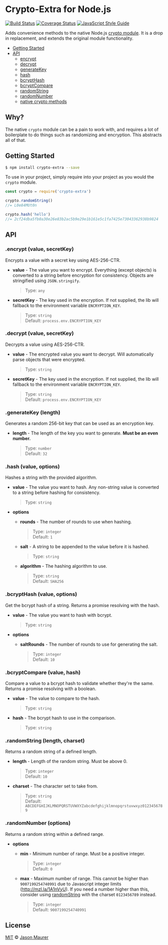 # Crypto-Extra for Node.js

[![Build Status](https://travis-ci.org/jsonmaur/node-crypto-extra.svg?branch=master)](https://travis-ci.org/jsonmaur/node-crypto-extra)
[![Coverage Status](https://coveralls.io/repos/github/jsonmaur/node-crypto-extra/badge.svg?branch=master)](https://coveralls.io/github/jsonmaur/node-crypto-extra?branch=master)
[![JavaScript Style Guide](https://img.shields.io/badge/code%20style-standard-brightgreen.svg)](http://standardjs.com/)

Adds convenience methods to the native Node.js [crypto module](https://nodejs.org/api/crypto.html). It is a drop in replacement, and extends the original module functionality.

- [Getting Started](#getting-started)
- [API](#api)
  - [encrypt](#api-encrypt)
  - [decrypt](#api-decrypt)
  - [generateKey](#api-generate)
  - [hash](#api-hash)
  - [bcryptHash](#api-bcrypt-hash)
  - [bcryptCompare](#api-bcrypt-compare)
  - [randomString](#api-random-string)
  - [randomNumber](#api-random-number)
  - [native crypto methods](https://nodejs.org/api/crypto.html)

## Why?

The native `crypto` module can be a pain to work with, and requires a lot of boilerplate to do things such as randomizing and encryption. This abstracts all of that.

<a name="getting-started"></a>
## Getting Started

```bash
$ npm install crypto-extra --save
```

To use in your project, simply require into your project as you would the `crypto` module.

```javascript
const crypto = require('crypto-extra')

crypto.randomString()
//= L0e84MUt0n

crypto.hash('hello')
//= 2cf24dba5fb0a30e26e83b2ac5b9e29e1b161e5c1fa7425e73043362938b9824
```

<a name="api"></a>
## API

<a name="api-encrypt"></a>
### .encrypt (value, secretKey)

Encrypts a value with a secret key using AES-256-CTR.

- **value** - The value you want to encrypt. Everything (except objects) is converted to a string before encryption for consistency. Objects are stringified using `JSON.stringify`.

  > Type: `any`  

- **secretKey** - The key used in the encryption. If not supplied, the lib will fallback to the environment variable `ENCRYPTION_KEY`.

  > Type: `string`  
  > Default: `process.env.ENCRYPTION_KEY`

<a name="api-decrypt"></a>
### .decrypt (value, secretKey)

Decrypts a value using AES-256-CTR.

- **value** - The encrypted value you want to decrypt. Will automatically parse objects that were encrypted.

  > Type: `string`  

- **secretKey** - The key used in the encryption. If not supplied, the lib will fallback to the environment variable `ENCRYPTION_KEY`.

  > Type: `string`  
  > Default: `process.env.ENCRYPTION_KEY`

<a name="api-generate"></a>
### .generateKey (length)

Generates a random 256-bit key that can be used as an encryption key.

- **length** - The length of the key you want to generate. **Must be an even number.**

  > Type: `number`  
  > Default: `32`

<a name="api-hash"></a>
### .hash (value, options)

Hashes a string with the provided algorithm.

- **value** - The value you want to hash. Any non-string value is converted to a string before hashing for consistency.

  > Type: `string`  

- **options**
  - **rounds** - The number of rounds to use when hashing.

    > Type: `integer`  
    > Default: `1`

  - **salt** - A string to be appended to the value before it is hashed.

    > Type: `string`  

  - **algorithm** - The hashing algorithm to use.

    > Type: `string`  
    > Default: `SHA256`

<a name="api-bcrypt-hash"></a>
### .bcryptHash (value, options)

Get the bcrypt hash of a string. Returns a promise resolving with the hash.

- **value** - The value you want to hash with bcrypt.

  > Type: `string`  

- **options**
  - **saltRounds** - The number of rounds to use for generating the salt.

    > Type: `integer`  
    > Default: `10`

<a name="api-bcrypt-compare"></a>
### .bcryptCompare (value, hash)

Compare a value to a bcrypt hash to validate whether they're the same. Returns a promise resolving with a boolean.

- **value** - The value to compare to the hash.

  > Type: `string`  

- **hash** - The bcrypt hash to use in the comparison.

  > Type: `string`  

<a name="api-random-string"></a>
### .randomString (length, charset)

Returns a random string of a defined length.

- **length** - Length of the random string. Must be above 0.

  > Type: `integer`  
  > Default: `10`

- **charset** - The character set to take from.

  > Type: `string`  
  > Default: `ABCDEFGHIJKLMNOPQRSTUVWXYZabcdefghijklmnopqrstuvwxyz0123456789`

<a name="api-random-number"></a>
### .randomNumber (options)

Returns a random string within a defined range.

- **options**
  - **min** - Minimum number of range. Must be a positive integer.

    > Type: `integer`  
    > Default: `0`

  - **max** - Maximum number of range. This cannot be higher than `9007199254740991` due to Javascript integer limits (http://mzl.la/1A1nVyU). If you need a number higher than this, consider using [randomString](#api-random-string) with the charset `0123456789` instead.

    > Type: `integer`  
    > Default: `9007199254740991`

## License

[MIT](LICENSE) © [Jason Maurer](http://maur.co)
